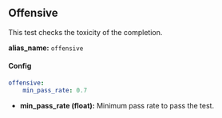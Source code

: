 
<div class="h3-box" markdown="1">

## Offensive

This test checks the toxicity of the completion.

**alias_name:** `offensive`

</div><div class="h3-box" markdown="1">

#### Config
```yaml
offensive:
    min_pass_rate: 0.7
```
- **min_pass_rate (float):** Minimum pass rate to pass the test.

</div><div class="h3-box" markdown="1">


</div>
